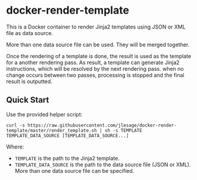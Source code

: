 # docker-render-template

This is a Docker container to render Jinja2 templates using JSON or XML file as
data source.

More than one data source file can be used.  They will be merged together.

Once the rendering of a template is done, the result is used as the template for
a another rendering pass.  As result, a template can generate Jinja2
instructions, which will be resolved by the next rendering pass.  when no change
occurs between two passes, processing is stopped and the final result is
outputted.

## Quick Start

Use the provided helper script:

```
curl -s https://raw.githubusercontent.com/jlesage/docker-render-template/master/render_template.sh | sh -s TEMPLATE TEMPLATE_DATA_SOURCE [TEMPLATE_DATA_SOURCE...]
```

Where:
  * `TEMPLATE` is the path to the Jinja2 template.
  * `TEMPLATE_DATA_SOURCE` is the path to the data source file (JSON or XML).
    More than one data source file can be specified.
